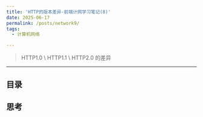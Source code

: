 ```yaml
---
title: 'HTTP的版本差异-前端计网学习笔记(8)'
date: 2025-06-17
permalink: /posts/network9/
tags:
  - 计算机网络

---
```


> HTTP1.0 \ HTTP1.1 \ HTTP2.0 的差异

---- 

## 目录




## 思考
